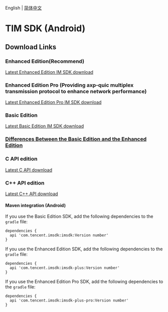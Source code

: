 English | [简体中文](./README_ZH.md)

# TIM SDK (Android)

## Download Links

### Enhanced Edition(Recommend)
[Latest Enhanced Edition IM SDK download](https://im.sdk.qcloud.com/download/plus/7.3.4358/imsdk-plus-7.3.4358.aar) 

### Enhanced Edition Pro (Providing axp-quic multiplex transmission protocol to enhance network performance)
[Latest Enhanced Edition Pro IM SDK download](https://im.sdk.qcloud.com/download/plus/7.3.4358/imsdk-plus-pro-7.3.4358.aar) 

### Basic Edition
[Latest Basic Edition IM SDK download](https://im.sdk.qcloud.com/download/standard/5.1.66/imsdk-5.1.66.aar)

### [Differences Between the Basic Edition and the Enhanced Edition](https://github.com/tencentyun/TIMSDK#%E5%9F%BA%E7%A1%80%E7%89%88%E4%B8%8E%E5%A2%9E%E5%BC%BA%E7%89%88%E5%B7%AE%E5%BC%82%E5%AF%B9%E6%AF%94)

### C API edition
[Latest C API download](https://im.sdk.qcloud.com/download/plus/7.3.4358/cross_platform/ImSDK_Android_C_7.3.4358.zip)

### C++ API edition
[Latest C++ API download](https://im.sdk.qcloud.com/download/plus/7.3.4358/cross_platform/ImSDK_Android_CPP_7.3.4358.zip)

#### Maven integration (Android)
 If you use the Basic Edition SDK, add the following dependencies to the `gradle` file:
 ```
 dependencies {
   api 'com.tencent.imsdk:imsdk:Version number'
 }
 ```
 If you use the Enhanced Edition SDK, add the following dependencies to the `gradle` file:
 ```
 dependencies {
   api 'com.tencent.imsdk:imsdk-plus:Version number'
 }
 ```
 
  If you use the Enhanced Edition Pro SDK, add the following dependencies to the `gradle` file:
 ```
 dependencies {
   api 'com.tencent.imsdk:imsdk-plus-pro:Version number'
 }
 ```
